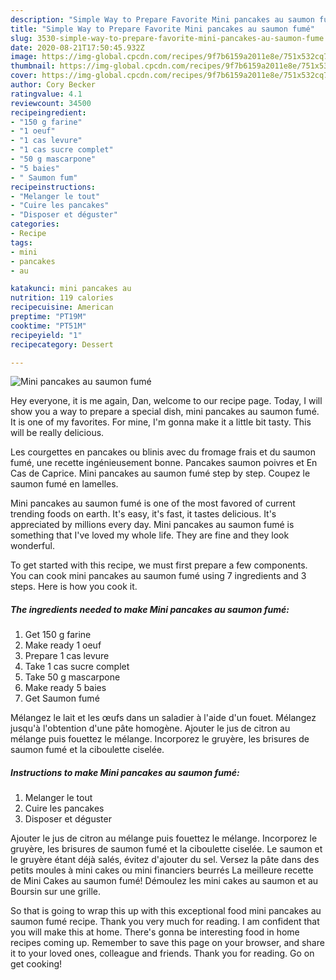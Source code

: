 ```yaml
---
description: "Simple Way to Prepare Favorite Mini pancakes au saumon fumé"
title: "Simple Way to Prepare Favorite Mini pancakes au saumon fumé"
slug: 3530-simple-way-to-prepare-favorite-mini-pancakes-au-saumon-fume
date: 2020-08-21T17:50:45.932Z
image: https://img-global.cpcdn.com/recipes/9f7b6159a2011e8e/751x532cq70/mini-pancakes-au-saumon-fume-photo-principale-de-la-recette.jpg
thumbnail: https://img-global.cpcdn.com/recipes/9f7b6159a2011e8e/751x532cq70/mini-pancakes-au-saumon-fume-photo-principale-de-la-recette.jpg
cover: https://img-global.cpcdn.com/recipes/9f7b6159a2011e8e/751x532cq70/mini-pancakes-au-saumon-fume-photo-principale-de-la-recette.jpg
author: Cory Becker
ratingvalue: 4.1
reviewcount: 34500
recipeingredient:
- "150 g farine"
- "1 oeuf"
- "1 cas levure"
- "1 cas sucre complet"
- "50 g mascarpone"
- "5 baies"
- " Saumon fum"
recipeinstructions:
- "Melanger le tout"
- "Cuire les pancakes"
- "Disposer et déguster"
categories:
- Recipe
tags:
- mini
- pancakes
- au

katakunci: mini pancakes au 
nutrition: 119 calories
recipecuisine: American
preptime: "PT19M"
cooktime: "PT51M"
recipeyield: "1"
recipecategory: Dessert

---
```



![Mini pancakes au saumon fumé](https://img-global.cpcdn.com/recipes/9f7b6159a2011e8e/751x532cq70/mini-pancakes-au-saumon-fume-photo-principale-de-la-recette.jpg)

Hey everyone, it is me again, Dan, welcome to our recipe page. Today, I will show you a way to prepare a special dish, mini pancakes au saumon fumé. It is one of my favorites. For mine, I'm gonna make it a little bit tasty. This will be really delicious.

Les courgettes en pancakes ou blinis avec du fromage frais et du saumon fumé, une recette ingénieusement bonne. Pancakes saumon poivres et En Cas de Caprice. Mini pancakes au saumon fumé step by step. Coupez le saumon fumé en lamelles.

Mini pancakes au saumon fumé is one of the most favored of current trending foods on earth. It's easy, it's fast, it tastes delicious. It's appreciated by millions every day. Mini pancakes au saumon fumé is something that I've loved my whole life. They are fine and they look wonderful.


To get started with this recipe, we must first prepare a few components. You can cook mini pancakes au saumon fumé using 7 ingredients and 3 steps. Here is how you cook it.

<!--inarticleads1-->

##### The ingredients needed to make Mini pancakes au saumon fumé:

1. Get 150 g farine
1. Make ready 1 oeuf
1. Prepare 1 cas levure
1. Take 1 cas sucre complet
1. Take 50 g mascarpone
1. Make ready 5 baies
1. Get  Saumon fumé


Mélangez le lait et les œufs dans un saladier à l&#39;aide d&#39;un fouet. Mélangez jusqu&#39;à l&#39;obtention d&#39;une pâte homogène. Ajouter le jus de citron au mélange puis fouettez le mélange. Incorporez le gruyère, les brisures de saumon fumé et la ciboulette ciselée. 

<!--inarticleads2-->

##### Instructions to make Mini pancakes au saumon fumé:

1. Melanger le tout
1. Cuire les pancakes
1. Disposer et déguster


Ajouter le jus de citron au mélange puis fouettez le mélange. Incorporez le gruyère, les brisures de saumon fumé et la ciboulette ciselée. Le saumon et le gruyère étant déjà salés, évitez d&#39;ajouter du sel. Versez la pâte dans des petits moules à mini cakes ou mini financiers beurrés La meilleure recette de Mini Cakes au saumon fumé! Démoulez les mini cakes au saumon et au Boursin sur une grille. 

So that is going to wrap this up with this exceptional food mini pancakes au saumon fumé recipe. Thank you very much for reading. I am confident that you will make this at home. There's gonna be interesting food in home recipes coming up. Remember to save this page on your browser, and share it to your loved ones, colleague and friends. Thank you for reading. Go on get cooking!
